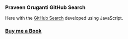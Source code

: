### Praveen Oruganti GitHub Search

Here with the [GitHub Search](https://praveenoruganti.github.io/praveenoruganti-vanilla-js/0_Projects/praveenoruganti-github-search) developed using JavaScript.

### [Buy me a Book](https://www.buymeacoffee.com/praveenoruganti)
